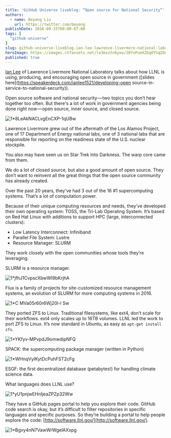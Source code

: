```yaml
---
title: 'GitHub Universe liveblog: “Open source for National Security”'
authors:
  - name: Beyang Liu
    url: https://twitter.com/beyang
publishDate: 2016-09-15T00:00-07:00
tags: [
  "github-universe"
]
slug: github-universe-liveblog-ian-lee-lawrence-livermore-national-laboratory
heroImage: https://images.ctfassets.net/le3mxztn6yoo/20fvPueXZGqOYSq2Oo68M0/a3434fc1cac1aaa96f9f4c3f913c8722/1_8LeAkNACLvgEnCXP-1qUBw.jpeg
published: true
---
```




[Ian Lee](https://twitter.com/ianlee1521) of Lawrence Livermore National Laboratory talks about how LLNL is using, producing, and encouraging open source in government ([slides here](https://speakerdeck.com/ianlee1521/developing-open source-in-service-to-national-security)).

Open source software and national security — two topics you don’t hear together too often. But there's a lot of work in government agencies being done right now — open source, inner source, and closed source.

![1*8LeAkNACLvgEnCXP-1qUBw](//images.contentful.com/le3mxztn6yoo/20fvPueXZGqOYSq2Oo68M0/a3434fc1cac1aaa96f9f4c3f913c8722/1_8LeAkNACLvgEnCXP-1qUBw.jpeg)

Lawrence Livermore grew out of the aftermath of the Los Alamos Project, one of 17 Department of Energy national labs, one of 3 national labs that are responsible for reporting on the readiness state of the U.S. nuclear stockpile.

You also may have seen us on Star Trek Into Darkness. The warp core came from them.

We do a lot of closed source, but also a good amount of open source. They don’t want to reinvent all the great things that the open source community has already created.

Over the past 20 years, they’ve had 3 out of the 16 #1 supercomputing systems. That’s a lot of computation power.

Because of their unique computing resources and needs, they’ve developed their own operating system: TOSS, the Tri-Lab Operating System. It’s based on Red Hat Linux with additions to support HPC (large, interconnected clusters):

*   Low Latency Interconnect: Infiniband
*   Parallel File System: Lustre
*   Resource Manager: SLURM

They work closely with the open communities whose tools they’re leveraging.

SLURM is a resource manager.

![1*jfhJ1CvpscXbwWI9bKrjhA](//images.contentful.com/le3mxztn6yoo/3ymcXxCt1e4wmYeS2KW2Im/35e9bfb46a3caa024aeee389fb157d96/1_jfhJ1CvpscXbwWI9bKrjhA.jpeg)

Flux is a family of projects for site-customized resource management systems, an evolution of SLURM for more computing systems in 2016.


![1*C MVa05r60r6Wj20l-l Sw](//images.contentful.com/le3mxztn6yoo/4ZDbBuCUvSe6Scks0iAU02/73186b472929a75d79eeb0b785dec01a/1_C_MVa05r60r6Wj20l-l_Sw.jpeg)

They ported ZFS to Linux. Traditional filesystems, like ext4, don’t scale for their workflows. ext4 only scales up to 16TB volumes. LLNL led the work to port ZFS to Linux. It’s now standard in Ubuntu, as easy as `apt-get install zfs`.

![1*YKfyv-MPvpdJ9omwdipNFQ](//images.contentful.com/le3mxztn6yoo/29wUpO2MTqU8iGouaoqIoc/208c3f427e71fe2f07fe0aa77bd1af65/1_YKfyv-MPvpdJ9omwdipNFQ.jpeg)

SPACK: the supercomputing package manager (written in Python)

![1*WHnqVyIKytDcPuhFST2cFg](//images.contentful.com/le3mxztn6yoo/6NUM4WidfGEYe20qKgiIMS/3e9fb55077f438558dceaa5439270840/1_WHnqVyIKytDcPuhFST2cFg.jpeg)

ESGF: the first decentralized database (petabytes!) for handling climate science data.

What languages does LLNL use?

![1*yU1pnjwEHnIjeaZPZp32Ww](//images.contentful.com/le3mxztn6yoo/1N4Ir5VCCQiuwcE4Ou6c6U/310a55b9ea76493d7e543b629d3888c5/1_yU1pnjwEHnIjeaZPZp32Ww.jpeg)

They have a GitHub pages portal to help you explore their code. GitHub code search is okay, but it’s difficult to filter repositories in specific languages and specific purposes. So they’re building a portal to help people explore the code: [http://software.llnl.gov/](http://software.llnl.gov/).

![1*Bgvy4nN7VawWrWgelAXxpg](//images.contentful.com/le3mxztn6yoo/60RejJDUYgGEOEsSMWkuYY/d1d0e4332241a82707ebce8bbad53a80/1_Bgvy4nN7VawWrWgelAXxpg.png)
